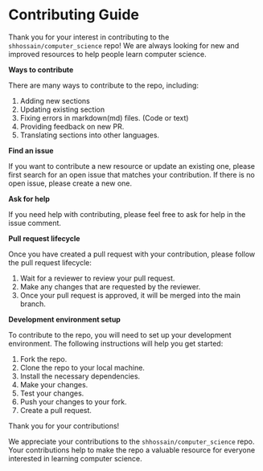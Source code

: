 # Contributing Guide

Thank you for your interest in contributing to the `shhossain/computer_science` repo! We are always looking for new and improved resources to help people learn computer science.

**Ways to contribute**

There are many ways to contribute to the repo, including:

1. Adding new sections
2. Updating existing section
3. Fixing errors in markdown(md) files. (Code or text)
4. Providing feedback on new PR.
5. Translating sections into other languages.

**Find an issue**

If you want to contribute a new resource or update an existing one, please first search for an open issue that matches your contribution. If there is no open issue, please create a new one.

**Ask for help**

If you need help with contributing, please feel free to ask for help in the issue comment.

**Pull request lifecycle**

Once you have created a pull request with your contribution, please follow the pull request lifecycle:

1. Wait for a reviewer to review your pull request.
2. Make any changes that are requested by the reviewer.
3. Once your pull request is approved, it will be merged into the main branch.

**Development environment setup**

To contribute to the repo, you will need to set up your development environment. The following instructions will help you get started:

1. Fork the repo.
2. Clone the repo to your local machine.
3. Install the necessary dependencies.
4. Make your changes.
5. Test your changes.
6. Push your changes to your fork.
7. Create a pull request.


Thank you for your contributions!

We appreciate your contributions to the `shhossain/computer_science` repo. Your contributions help to make the repo a valuable resource for everyone interested in learning computer science.
